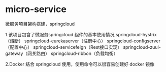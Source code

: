 # micro-service
微服务项目架构搭建，springcloud

1.该项目包含了微服务springcloud 组件的基本使用情况
springcloud-hystrix（熔断）
springcloud-eurekaserver（注册中心）
springcloud-configserver（配置中心）
springcloud-servicefeign（Rest接口实现）
springcloud-zuul-gateway（网关路由）
springcloud-ribbon（负载均衡）

2.Docker 结合 springcloud 使用，使用命令可以很容易创建好 docker 镜像